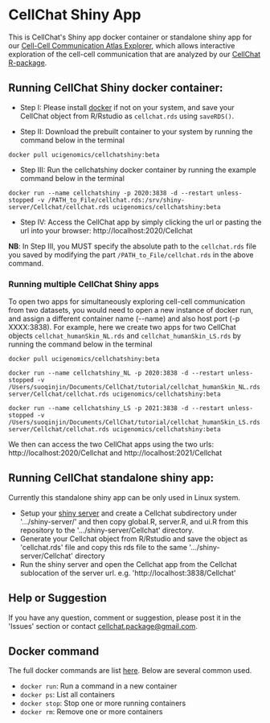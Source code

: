 # CellChat Shiny App
This is CellChat's Shiny app docker container or standalone shiny app for our [Cell-Cell Communication Atlas Explorer](http://www.cellchat.org), which allows interactive exploration of the cell-cell communication that are analyzed by our [CellChat R-package](https://github.com/sqjin/CellChat).


## Running CellChat Shiny docker container:
* Step I: Please install [docker](https://www.docker.com/) if not on your system, and save your CellChat object from R/Rstudio as `cellchat.rds` using `saveRDS()`.

* Step II: Download the prebuilt container to your system by running the command below in the terminal
```
docker pull ucigenomics/cellchatshiny:beta
```

* Step III: Run the cellchatshiny docker container by running the example command below in the terminal
```
docker run --name cellchatshiny -p 2020:3838 -d --restart unless-stopped -v /PATH_to_File/cellchat.rds:/srv/shiny-server/Cellchat/cellchat.rds ucigenomics/cellchatshiny:beta
```

* Step IV: Access the CellChat app by simply clicking the url or pasting the url into your browser: http://localhost:2020/Cellchat

**NB**: In Step III, you MUST specify the absolute path to the `cellchat.rds` file you saved by modifying the part `/PATH_to_File/cellchat.rds` in the above command.  

### Running multiple CellChat Shiny apps 
To open two apps for simultaneously exploring cell-cell communication from two datasets, you would need to open a new instance of docker run, and assign a different container name (--name) and also host port (-p XXXX:3838). For example, here we create two apps for two CellChat objects `cellchat_humanSkin_NL.rds` and `cellchat_humanSkin_LS.rds` by running the command below in the terminal

```
docker pull ucigenomics/cellchatshiny:beta

docker run --name cellchatshiny_NL -p 2020:3838 -d --restart unless-stopped -v /Users/suoqinjin/Documents/CellChat/tutorial/cellchat_humanSkin_NL.rds:/srv/shiny-server/Cellchat/cellchat.rds ucigenomics/cellchatshiny:beta

docker run --name cellchatshiny_LS -p 2021:3838 -d --restart unless-stopped -v /Users/suoqinjin/Documents/CellChat/tutorial/cellchat_humanSkin_LS.rds:/srv/shiny-server/Cellchat/cellchat.rds ucigenomics/cellchatshiny:beta
```

We then can access the two CellChat apps using the two urls: http://localhost:2020/Cellchat and http://localhost:2021/Cellchat


## Running CellChat standalone shiny app:
Currently this standalone shiny app can be only used in Linux system. 

* Setup your [shiny server](https://rstudio.com/products/shiny/shiny-server/) and create a Cellchat subdirectory under '.../shiny-server/' and then copy global.R, server.R, and ui.R from this repository to the '.../shiny-server/Cellchat' directory. 
* Generate your Cellchat object from R/Rstudio and save the object as 'cellchat.rds' file and copy this rds file to the same '.../shiny-server/Cellchat' directory
* Run the shiny server and open the Cellchat app from the Cellchat sublocation of the server url. e.g. 'http://localhost:3838/Cellchat'


## Help or Suggestion
If you have any question, comment or suggestion, please post it in the 'Issues' section or contact cellchat.package@gmail.com.


## Docker command
The full docker commands are list [here](https://docs.docker.com/engine/reference/commandline/docker/). Below are several common used.
* `docker run`: Run a command in a new container
* `docker ps`: List all containers
* `docker stop`: Stop one or more running containers
* `docker rm`:	Remove one or more containers
